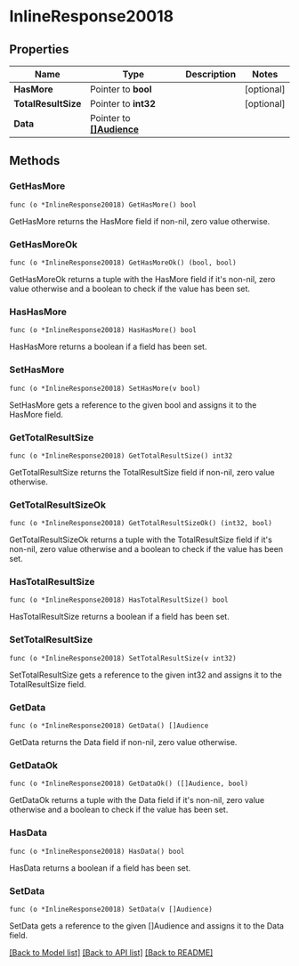 # InlineResponse20018

## Properties

Name | Type | Description | Notes
------------ | ------------- | ------------- | -------------
**HasMore** | Pointer to **bool** |  | [optional] 
**TotalResultSize** | Pointer to **int32** |  | [optional] 
**Data** | Pointer to [**[]Audience**](Audience.md) |  | 

## Methods

### GetHasMore

`func (o *InlineResponse20018) GetHasMore() bool`

GetHasMore returns the HasMore field if non-nil, zero value otherwise.

### GetHasMoreOk

`func (o *InlineResponse20018) GetHasMoreOk() (bool, bool)`

GetHasMoreOk returns a tuple with the HasMore field if it's non-nil, zero value otherwise
and a boolean to check if the value has been set.

### HasHasMore

`func (o *InlineResponse20018) HasHasMore() bool`

HasHasMore returns a boolean if a field has been set.

### SetHasMore

`func (o *InlineResponse20018) SetHasMore(v bool)`

SetHasMore gets a reference to the given bool and assigns it to the HasMore field.

### GetTotalResultSize

`func (o *InlineResponse20018) GetTotalResultSize() int32`

GetTotalResultSize returns the TotalResultSize field if non-nil, zero value otherwise.

### GetTotalResultSizeOk

`func (o *InlineResponse20018) GetTotalResultSizeOk() (int32, bool)`

GetTotalResultSizeOk returns a tuple with the TotalResultSize field if it's non-nil, zero value otherwise
and a boolean to check if the value has been set.

### HasTotalResultSize

`func (o *InlineResponse20018) HasTotalResultSize() bool`

HasTotalResultSize returns a boolean if a field has been set.

### SetTotalResultSize

`func (o *InlineResponse20018) SetTotalResultSize(v int32)`

SetTotalResultSize gets a reference to the given int32 and assigns it to the TotalResultSize field.

### GetData

`func (o *InlineResponse20018) GetData() []Audience`

GetData returns the Data field if non-nil, zero value otherwise.

### GetDataOk

`func (o *InlineResponse20018) GetDataOk() ([]Audience, bool)`

GetDataOk returns a tuple with the Data field if it's non-nil, zero value otherwise
and a boolean to check if the value has been set.

### HasData

`func (o *InlineResponse20018) HasData() bool`

HasData returns a boolean if a field has been set.

### SetData

`func (o *InlineResponse20018) SetData(v []Audience)`

SetData gets a reference to the given []Audience and assigns it to the Data field.


[[Back to Model list]](../README.md#documentation-for-models) [[Back to API list]](../README.md#documentation-for-api-endpoints) [[Back to README]](../README.md)


